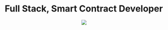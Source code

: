 # Full Stack, Smart Contract Developer


<p align="center">
  <img src="https://readme-typing-svg.herokuapp.com/?lines=Full%20Stack%20Smart%20Contract%20Developer;6+%2B%20years%20of%20experience;Being%20passionate%20and%20creative&center=true&width=380&height=45">
</p>

